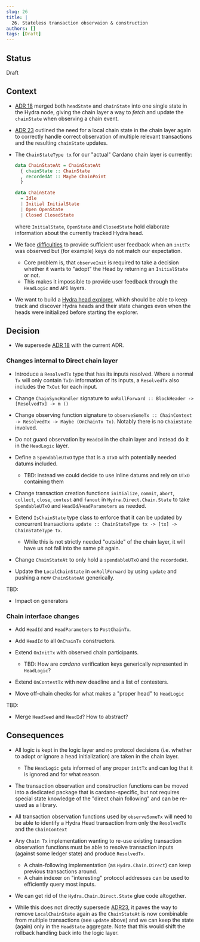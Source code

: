 ```yaml
---
slug: 26
title: |
  26. Stateless transaction observaion & construction
authors: []
tags: [Draft]
---
```


## Status

Draft

## Context

- [ADR 18](/adr/18) merged both `headState` and `chainState` into one single
  state in the Hydra node, giving the chain layer a way to _fetch_ and update
  the `chainState` when observing a chain event.

- [ADR 23](/adr/23) outlined the need for a local chain state in the chain layer
  again to correctly handle correct observation of multiple relevant
  transactions and the resulting `chainState` updates.

- The `ChainStateType tx` for our "actual" Cardano chain layer is currently:

  ```haskell
  data ChainStateAt = ChainStateAt
    { chainState :: ChainState
    , recordedAt :: Maybe ChainPoint
    }

  data ChainState
    = Idle
    | Initial InitialState
    | Open OpenState
    | Closed ClosedState
  ```

  where `InitialState`, `OpenState` and `ClosedState` hold elaborate information
  about the currently tracked Hydra head.

- We face [difficulties](https://github.com/input-output-hk/hydra/issues/529) to
  provide sufficient user feedback when an `initTx` was observed but (for
  example) keys do not match our expectation.

  - Core problem is, that `observeInit` is required to take a decision whether
    it wants to "adopt" the Head by returning an `InitialState` or not.
  - This makes it impossible to provide user feedback through the `HeadLogic`
    and `API` layers.

- We want to build a [Hydra head
  explorer](https://github.com/input-output-hk/hydra/issues/696), which should
  be able to keep track and discover Hydra heads and their state changes even
  when the heads were initialized before starting the explorer.

## Decision

- We supersede [ADR 18](/adr/18) with the current ADR.

### Changes internal to Direct chain layer

- Introduce a `ResolvedTx` type that has its inputs resolved. Where a normal
  `Tx` will only contain `TxIn` information of its inputs, a `ResolvedTx` also
  includes the `TxOut` for each input.

- Change `ChainSyncHandler` signature to `onRollForward :: BlockHeader -> [ResolvedTx] -> m ()`

- Change observing function signature to `observeSomeTx :: ChainContext ->
  ResolvedTx -> Maybe (OnChainTx Tx)`. Notably there is no `ChainState`
  involved.

- Do not guard observation by `HeadId` in the chain layer and instead do it in the `HeadLogic` layer.

- Define a `SpendableUTxO` type that is a `UTxO` with potentially needed datums included.

  - TBD: instead we could decide to use inline datums and rely on `UTxO` containing them

- Change transaction creation functions `initialize`, `commit`, `abort`,
  `collect`, `close`, `contest` and `fanout` in `Hydra.Direct.Chain.State` to
  take `SpendableUTxO` and `HeadId`/`HeadParameters` as needed.

- Extend `IsChainState` type class to enforce that it can be updated by
  concurrent transactions `update :: ChainStateType tx -> [tx] -> ChainStateType tx`.

  - While this is not strictly needed "outside" of the chain layer, it will have
    us not fall into the same pit again.

- Change `ChainStateAt` to only hold a `spendableUTxO` and the `recordedAt`.

- Update the `LocalChainState` in `onRollForward` by using `update` and pushing
  a new `ChainStateAt` generically.

TBD:

- Impact on generators

### Chain interface changes

- Add `HeadId` and `HeadParameters` to `PostChainTx`.
- Add `HeadId` to all `OnChainTx` constructors.
- Extend `OnInitTx` with observed chain participants.

  - TBD: How are _cardano_ verification keys generically represented in `HeadLogic`?

- Extend `OnContestTx` with new deadline and a list of contesters.
- Move off-chain checks for what makes a "proper head" to `HeadLogic`

TBD:

- Merge `HeadSeed` and `HeadId`? How to abstract?

## Consequences

- All logic is kept in the logic layer and no protocol decisions (i.e. whether
  to adopt or ignore a head initialization) are taken in the chain layer.

  - The `HeadLogic` gets informed of any proper `initTx` and can log that it is
    ignored and for what reason.

- The transaction observation and construction functions can be moved into a
  dedicated package that is cardano-specific, but not requires special state
  knowledge of the "direct chain following" and can be re-used as a library.

- All transaction observation functions used by `observeSomeTx` will need to be
  able to identify a Hydra Head transaction from only the `ResolvedTx` and the
  `ChainContext`

- Any `Chain Tx` implementation wanting to re-use existing transaction
  observation functions must be able to resolve transaction inputs (against some
  ledger state) and produce `ResolvedTx`.

  - A chain-following implementation (as `Hydra.Chain.Direct`) can keep previous
    transactions around.
  - A chain indexer on "interesting" protocol addresses can be used to
    efficiently query most inputs.

- We can get rid of the `Hydra.Chain.Direct.State` glue code altogether.

- While this does not directly supersede [ADR23](/adr/23), it paves the way to
  remove `LocalChainState` again as the `ChainStateAt` is now combinable from
  multiple transactions (see `update` above) and we can keep the state (again)
  only in the `HeadState` aggregate. Note that this would shift the rollback
  handling back into the logic layer.
